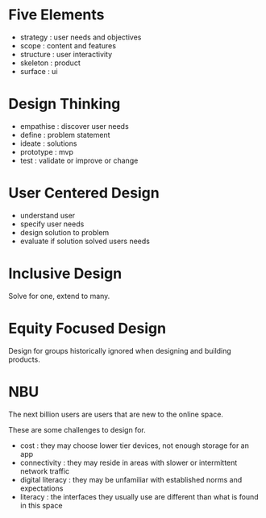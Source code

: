 # Five Elements

- strategy : user needs and objectives
- scope : content and features
- structure : user interactivity
- skeleton : product
- surface : ui

# Design Thinking

- empathise : discover user needs
- define : problem statement
- ideate : solutions
- prototype : mvp
- test : validate or improve or change

# User Centered Design

- understand user
- specify user needs
- design solution to problem
- evaluate if solution solved users needs

# Inclusive Design

Solve for one, extend to many.

# Equity Focused Design

Design for groups historically ignored when designing and building products.

# NBU

The next billion users are users that are new to the online space.

These are some challenges to design for.

- cost : they may choose lower tier devices, not enough storage for an app
- connectivity : they may reside in areas with slower or intermittent network traffic
- digital literacy : they may be unfamiliar with established norms and expectations
- literacy : the interfaces they usually use are different than what is found in this space


